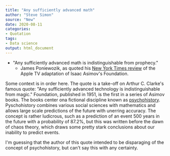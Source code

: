```yaml
---
title: "Any sufficiently advanced math"
author: "Steve Simon"
source: "New"
date: 2020-08-11
categories:
- Quotation
tags:
- Data science
output: html_document
---
```


+ "Any sufficiently advanced math is indistinguishable from prophecy."
  + James Poniewozik, as quoted his [New York Times review][pon1] of the Apple TV adaptation of Isaac Asimov's Foundation.

<!---More--->

Some context is in order here. The quote is a take-off on Arthur C. Clarke's famous quote: "Any sufficiently advanced technology is indistinguishable from magic." Foundation, published in 1951, is the first in a series of Asimov books. The books center ona fictional discipline known as [psychohistory][wik1]. Pyschohistory combines various social sciences with mathematics and allows large scale predictions of the future with unerring accuracy. The concept is rather ludicrous, such as a prediction of an event 500 years in the future with a probability of 87.2%, but this was written before the dawn of chaos theory, which draws some pretty stark conclusions about our inability to predict events.

I'm guessing that the author of this quote intended to be disparaging of the concept of psychohistory, but can't say this with any certainty.

[pon1]: https://www.nytimes.com/2021/09/23/arts/television/review-foundation.html
[wik1]: https://en.wikipedia.org/wiki/Psychohistory_(fictional)
[wik2]: https://en.wikipedia.org/wiki/Chaos_theory
